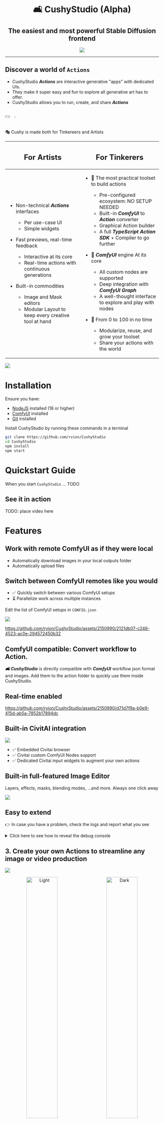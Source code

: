 <div align="center">

# 🛋️ CushyStudio (Alpha)

## The **easiest** and most **powerful** Stable Diffusion frontend

[![](https://dcbadge.vercel.app/api/server/GfAN6hF2ad)](https://discord.gg/GfAN6hF2ad)

</div>

---

## Discover a world of `Actions`

-   CushyStudio **_Actions_** are interactive generative "apps" with dedicated UIs.
-   They make it super easy and fun to explore all generative art has to offer.
-   CushyStudio allows you to run, create, and share **_Actions_**

<div style='display:flex;gap:1rem;'>

<img src='docs/static/img/screenshots/2023-10-18-22-12-01.png' style='width:60%'></img> <img src='docs/static/img/screenshots/2023-10-18-22-13-26.png' style='width:30%'></img>

</div>

🎭 Cushy is made both for Tinkereers and Artists

<table style='width:100%'>
<thead>
<tr>
<th>

## For Artists

</th>
<th>

## For Tinkerers

</th>
</tr>
</thead>
<tbody>
<tr>
<td>

-   Non-technical **_Actions_** interfaces

    -   Per use-case UI
    -   Simple widgets

-   Fast previews, real-time feedback

    -   Interactive at its core
    -   Real-time actions with continuous generations

-   Built-in commodities

    -   Image and Mask editors
    -   Modular Layout to keep every creative tool at hand

</td>
<td>

-   🚀 The most practical toolset to build actions

    -   Pre-configured ecosystem: NO SETUP NEEDED
    -   Built-in **_ComfyUI_** to **_Action_** converter
    -   Graphical Action builder
    -   A full **_TypeScript Action SDK_** + Compiler to go further

-   🧠 **_ComfyUI_** engine At its core

    -   All custom nodes are supported
    -   Deep integration with **_ComfyUI Graph_**
    -   A well-thought interface to explore and play with nodes

-   💪 From 0 to 100 in no time

    -   Modularize, reuse, and grow your toolset
    -   Share your actions with the world

</td>
</tr>
</tbody>
</table>

![](docs/static/img/screenshots/2023-10-18-21-40-09.png)

# Installation

Ensure you have:

-   [NodeJS](https://nodejs.org/en/download) installed (18 or higher)
-   [ComfyUI](https://github.com/comfyanonymous/ComfyUI) installed
-   [Git](https://git-scm.com/book/en/v2/Getting-Started-Installing-Git) installed

Install CushyStudio by running these commands in a terminal

```sh
git clone https://github.com/rvion/CushyStudio
cd CushyStudio
npm install
npm start
```

# Quickstart Guide

When you start `CushyStudio` ... TODO

## See it in action

TODO: place video here

# Features

## Work with remote ComfyUI as if they were local

-   Automatically download images in your local outputs folder
-   Automatically upload files

## Switch between ComfyUI remotes like you would

-   ✅ Quickly switch between various ComfyUI setups
-   ⏳ Parallelize work across multiple instances

Edit the list of ComfyUI setups in `CONFIG.json`

![](docs/static/img/screenshots/2023-10-18-21-41-49.png)

https://github.com/rvion/CushyStudio/assets/2150990/2121db07-c246-4523-ac0e-294572450b32

## ComfyUI compatible: Convert workflow to Action.

**_🛋️ CushyStudio_** is directly compatible with **_ComfyUI_** workflow json format and images. Add them to the action folder to quickly use them inside CushyStudio.

## Real-time enabled

https://github.com/rvion/CushyStudio/assets/2150990/d71d7f9a-b0e9-415d-ab5a-7852b17894dc

## Built-in CivitAI integration

![](docs/static/img/screenshots/2023-10-19-00-31-02.png)

-   ✅ Embedded Civitai browser
-   ✅ Civitai custom ComfyUI Nodes support
-   ✅ Dedicated Civitai input widgets to augment your own actions

## Built-in full-featured Image Editor

Layers, effects, masks, blending modes, ...and more. Always one click away

![](docs/static/img/screenshots/2023-10-18-22-51-22.png)

## Easy to extend

👉 In case you have a problem, check the logs and report what you see

<details>
  <summary> Click here to see how to reveal the debug console</summary>

![](docs/static/img/screenshots/2023-10-03-22-36-49.png)

</details>

## 3. Create your own Actions to streamline any image or video production

![](docs/static/img/screenshots/2023-09-29-22-35-25.png)

<p align="center">
  <img alt="Light" src="./docs/static/img/screenshots/2023-09-29-22-37-47.png" width="45%">
&nbsp; &nbsp; &nbsp; &nbsp;
  <img alt="Dark" src="./docs/static/img/screenshots/2023-09-30-08-40-13.png" width="45%">
</p>

1. Define your own UI
2. Build one or many prompts with custom logic in TypeScript
3. Type-safe experience pushed to the MAXIMUM
    1. Every single value/enum is typed
    2. A built-in standard library made to quickly build your dream workflow
    3. Use lambda to get completion only for the node that produces the value needed

<!-- global config file to change the path to ComfyUI:

```
./workspace/CONFIG.json
``` -->

<!--

---

# Features

- Custom nodes
- maximum type safety when writing scripts
-->

---

# Quickstart Guide For Action Creators

**_🛋️ CushyStudio_** comes packed with features to allow you to create your own AI-powered image and video creation tools.

In Cushy, tools are called `Actions`.

Creating actions is easy because `🛋️ CushyStudio`

1. On startup, ensure **_CushyStudio_** is connected to some **_ComfyUI_** server

    - A whole **_TypeScript Action SDK_** will be generated in the `schema/` folder
    - All your custom nodes, models, and images will be converted to `enums`, `classes`, `helpers`, etc, allowing you to create actions with maximum type safety and completion.

1. Create a folder in the `actions/` subfolder at the root
1. Create any `myaction.ts` file inside this folder
1. Open the whole **_CushyStudio_** repository in **_Visual Studio Code_**

    - 👉 Open the whole CushyStudio installed repository
    - NOT just the action folder, NOR the action file itself, but:

1. Initialize your action from some basic code or generated code from existing workflows

    ```ts
    action('demo1-basic', {
        author: 'rvion',
        // A. define the UI
        ui: (form) => ({
            positive: form.str({ label: 'Positive', default: 'flower' }),
        }),
        // B. defined the execution logic
        run: async (action, form) => {
            //  build a ComfyUI graph
            const graph = action.nodes
            const ckpt = graph.CheckpointLoaderSimple({ ckpt_name: 'albedobaseXL_v02.safetensors' })
            const seed = action.randomSeed()
            const sampler = graph.KSampler({
                seed: seed,
                steps: 20,
                cfg: 14,
                sampler_name: 'euler',
                scheduler: 'normal',
                denoise: 0.8,
                model: ckpt,
                positive: graph.CLIPTextEncode({ text: form.positive, clip: ckpt }),
                negative: graph.CLIPTextEncode({ text: '', clip: ckpt }),
                latent_image: graph.EmptyLatentImage({ width: 512, height: 512, batch_size: 1 }),
            })

            graph.SaveImage({
                images: graph.VAEDecode({ samples: sampler, vae: ckpt }),
                filename_prefix: 'ComfyUI',
            })

            // run the graph you built
            await action.PROMPT()
        },
    })
    ```

1. See how actions look like by dropping any **_ComfyUI_** `workflow` or `image` into the action and looking at the `converted.ts`

An Action is a file containing

-   An UI definition (widgets, form, styles, default values, tabs, etc...) (a bit like Gradio in Python)
-   A piece of code that runs your action
-   ...And more

## Publish your Action pack

Publishing your action is easy!

1.  Create a GitHub repository. (https://github.com/new)

    ![](docs/static/img/screenshots/2023-10-18-23-15-11.png)

2.  Commit your actions files (follow instructions given by Git Hub on the new repository page).

3.  Open an issue asking to add your `action pack` to the `marketplace`.

    -   https://github.com/rvion/CushyStudio/issues/new/choose

<details>
<summary>SHOW EXAMPLE</summary>

```sh
cd actions/rvion

git init
Initialized empty Git repository in /Users/loco/dev/CushyStudio/actions/rvion/.git/

git add .

git commit -m "first commit"
[master (root-commit) 602fab1] first commit
 4 files changed, 146 insertions(+)
 create mode 100644 mask-face.ts
 create mode 100644 rembg.ts
 create mode 100644 replace-part.ts
 create mode 100644 test.ts

git remote add origin git@github.com:rvion/cushy-example-actions.git
```

Then open an issue asking [there](https://github.com/rvion/CushyStudio/issues/new/choose)

</details>
